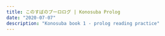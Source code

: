 ```yaml
---
title: このすばのプーロログ | Konosuba Prolog
date: "2020-07-07"
description: "Konosuba book 1 - prolog reading practice"
---
```

